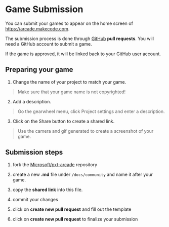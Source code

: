 # Game Submission

You can submit your games to appear on the home screen of https://arcade.makecode.com.

The submission process is done through [GitHub](https://github.com/Microsoft/pxt-arcade) **pull requests**. You will need a GitHub account to submit a game. 

If the game is approved, it will be linked back to your GitHub user account.

## Preparing your game

1. Change the name of your project to match your game.

> Make sure that your game name is not copyrighted!

2. Add a description.

> Go the gearwheel menu, click Project settings and enter a description.

3. Click on the Share button to create a shared link.

> Use the camera and gif generated to create a screenshot of your game.

## Submission steps

1. fork the [Microsoft/pxt-arcade](https://github.com/Microsoft/pxt-arcade) repository

2. create a new **.md** file under ``/docs/community`` and name it after your game.

3. copy the **shared link** into this file.

4. commit your changes

5. click on **create new pull request** and fill out the template

6. click on **create new pull request** to finalize your 
submission
